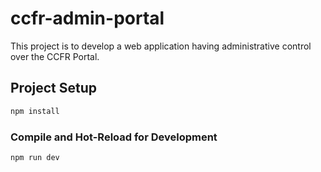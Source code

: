 # ccfr-admin-portal

This project is to develop a web application having administrative control over the CCFR Portal.

## Project Setup

```sh
npm install
```

### Compile and Hot-Reload for Development

```sh
npm run dev
```
